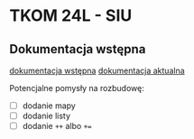 # TKOM 24L - SIU

## Dokumentacja wstępna
[dokumentacja wstępna](docs/dokumentacja-wstępna.md)
[dokumentacja aktualna](docs/dokumentacja.md)

Potencjalne pomysły na rozbudowę:
- [ ] dodanie mapy
- [ ] dodanie listy
- [ ] dodanie `++` albo `+=`